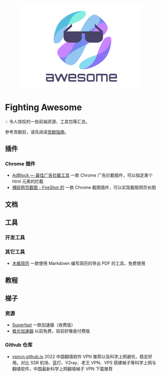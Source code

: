 <div align="center">
	<img width="400" src="./assets/FightingAwesome.svg" alt="Awesome FightingDesign">
</div>

# Fighting Awesome

:bulb: 令人惊叹的一些前端资源、工具包等汇总。

参考贡献前，请先阅读[贡献指南]()。

## 插件

### Chrome 插件

- [AdBlock — 最佳广告拦截工具](https://chrome.google.com/webstore/detail/adblock-%E2%80%94-best-ad-blocker/gighmmpiobklfepjocnamgkkbiglidom?hl=zh-CN) 一款 Chrome 广告拦截插件，可以指定某个 html 元素的拦截
- [捕捉网页截图 - FireShot 的](https://chrome.google.com/webstore/detail/take-webpage-screenshots/mcbpblocgmgfnpjjppndjkmgjaogfceg?hl=zh-CN) 一款 Chrome 截图插件，可以实现截取网页长图

## 文档

## 工具

### 开发工具

### 其它工具

- [木极简历](https://www.mujicv.com/) 一款使用 Markdown 编写简历的导出 PDF 的工具，免费使用

## 教程

## 梯子

### 资源

- [Superfast](http://www.super-fastapps.com/zh/) 一款加速器（收费版）
- [极光加速器](https://www.qingfengwuhan.com/cn/) 以前免费，目前好像是付费版

### Github 仓库

- [vpncn.github.io](https://github.com/vpncn/vpncn.github.io) 2022 中国翻墙软件 VPN 推荐以及科学上网避坑，稳定好用。对比 SSR 机场、蓝灯、V2ray、老王 VPN、VPS 搭建梯子等科学上网与翻墙软件，中国最新科学上网翻墙梯子 VPN 下载推荐
